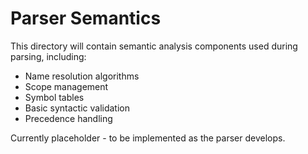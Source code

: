 # Parser Semantics

This directory will contain semantic analysis components used during parsing, including:

- Name resolution algorithms
- Scope management
- Symbol tables
- Basic syntactic validation
- Precedence handling

Currently placeholder - to be implemented as the parser develops.